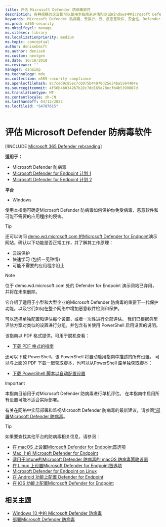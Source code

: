 ```yaml
---
title: 评估 Microsoft Defender 防病毒软件
description: 各种规模的企业都可以使用本指南来评估和测试Windows中Microsoft Defender 防病毒提供的保护。
keywords: Microsoft Defender 防病毒、云保护、云、反恶意软件、安全性、Defender、评估、测试、保护、比较、实时保护
ms.prod: m365-security
ms.mktglfcycl: manage
ms.sitesec: library
ms.localizationpriority: medium
ms.topic: conceptual
author: denisebmsft
ms.author: deniseb
ms.custom: nextgen
ms.date: 10/18/2018
ms.reviewer: ''
manager: dansimp
ms.technology: mde
ms.collection: m365-security-compliance
ms.openlocfilehash: 8c7ced9c85ec7c6075b44970d25e34ba5594404e
ms.sourcegitcommit: 4f56b4b034267b28c7dd165e78ecfb4b5390087d
ms.translationtype: MT
ms.contentlocale: zh-CN
ms.lasthandoff: 04/12/2022
ms.locfileid: "64787615"
---
```

# <a name="evaluate-microsoft-defender-antivirus"></a>评估 Microsoft Defender 防病毒软件

[!INCLUDE [Microsoft 365 Defender rebranding](../../includes/microsoft-defender.md)]


**适用于：**

- Microsoft Defender 防病毒
- [Microsoft Defender for Endpoint 计划 1](https://go.microsoft.com/fwlink/?linkid=2154037)
- [Microsoft Defender for Endpoint 计划 2](https://go.microsoft.com/fwlink/?linkid=2154037)

**平台**
- Windows

使用本指南可确定Microsoft Defender 防病毒如何保护你免受病毒、恶意软件和可能不需要的应用程序的侵害。

> [!TIP]
>还可以访问 [demo.wd.microsoft.com 的Microsoft Defender for Endpoint](https://demo.wd.microsoft.com?ocid=cx-wddocs-testground)演示网站，确认以下功能是否正常工作，并了解其工作原理：
>
> - 云端保护
> - 快速学习 (包括一见钟情) 
> - 可能不需要的应用程序阻止

> [!NOTE]
> 位于 demo.wd.microsoft.com 处的 Defender for Endpoint 演示网站已弃用，并将在未来删除。

它介绍了适用于小型和大型企业的Microsoft Defender 防病毒的重要下一代保护功能，以及它们如何在整个网络中增加恶意软件检测和保护。

可以选择单独配置和评估每个设置，或者一次性进行全部评估。 我们已根据典型评估方案对类似的设置进行分组，并包含有关使用 PowerShell 启用设置的说明。

该指南以 PDF 格式提供，可用于脱机查看：

- [下载 PDF 格式的指南](https://www.microsoft.com/download/details.aspx?id=54795)

还可以下载 PowerShell，该 PowerShell 将自动启用指南中描述的所有设置。 可以与上面的 PDF 下载一起获取脚本，也可以从PowerShell 库单独获取脚本：

- [下载 PowerShell 脚本以自动配置设置](https://www.powershellgallery.com/packages/WindowsDefender_InternalEvaluationSettings)

> [!IMPORTANT]
> 本指南目前用于对Microsoft Defender 防病毒进行单机评估。 在本指南中启用所有设置可能不适合实际部署。
>
> 有关在网络中实际部署和监视Microsoft Defender 防病毒的最新建议，请参阅[“部署Microsoft Defender 防病毒](deploy-manage-report-microsoft-defender-antivirus.md)。

> [!TIP]
> 如果要查找其他平台的防病毒相关信息，请参阅：
> - [在 macOS 上设置Microsoft Defender for Endpoint首选项](mac-preferences.md)
> - [Mac 上的 Microsoft Defender for Endpoint](microsoft-defender-endpoint-mac.md)
> - [适用于Intune的Microsoft Defender 防病毒的 macOS 防病毒策略设置](/mem/intune/protect/antivirus-microsoft-defender-settings-macos)
> - [在 Linux 上设置Microsoft Defender for Endpoint首选项](linux-preferences.md)
> - [Microsoft Defender for Endpoint on Linux](microsoft-defender-endpoint-linux.md)
> - [在 Android 功能上配置 Defender for Endpoint](android-configure.md)
> - [在 iOS 功能上配置Microsoft Defender for Endpoint](ios-configure-features.md)

## <a name="related-topics"></a>相关主题

- [Windows 10 中的 Microsoft Defender 防病毒](microsoft-defender-antivirus-in-windows-10.md)
- [部署Microsoft Defender 防病毒](deploy-manage-report-microsoft-defender-antivirus.md)